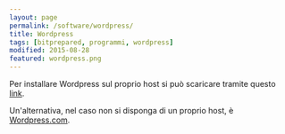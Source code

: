 ```yaml
---
layout: page
permalink: /software/wordpress/
title: Wordpress
tags: [bitprepared, programmi, wordpress]
modified: 2015-08-28
featured: wordpress.png
---
```


Per installare Wordpress sul proprio host si può scaricare tramite questo [link](https://wordpress.org/download/). 

Un'alternativa, nel caso non si disponga di un proprio host, è [Wordpress.com](https://wordpress.com/).
